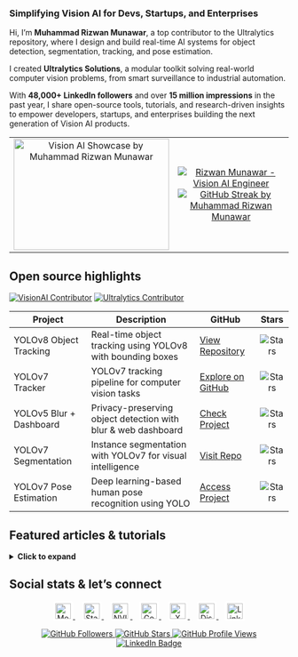 ### Simplifying Vision AI for Devs, Startups, and Enterprises
Hi, I’m **Muhammad Rizwan Munawar**, a top contributor to the Ultralytics repository, where I design and build real-time AI systems for object detection, segmentation, tracking, and pose estimation.

I created **Ultralytics Solutions**, a modular toolkit solving real-world computer vision problems, from smart surveillance to industrial automation.

With **48,000+ LinkedIn followers** and over **15 million impressions** in the past year, I share open-source tools, tutorials, and research-driven insights to empower developers, startups, and enterprises building the next generation of Vision AI products.

<table width="100%" align="center">
  <tr>
    <td align="center" width="35%">
      <a href="https://visionusecases.com" target="_blank">
        <img src="https://media3.giphy.com/media/v1.Y2lkPTc5MGI3NjExeWt3eTloMmFlaWU5bjNjN2JyY2F1ZHlwdTk4bXhyaWd2aXp1OXpodiZlcD12MV9pbnRlcm5hbF9naWZfYnlfaWQmY3Q9Zw/G2cpDFcKzAPMScb0MC/giphy.gif" width="280" height="200" alt="Vision AI Showcase by Muhammad Rizwan Munawar" />
      </a>
    </td>
    <td align="center" width="65%">
      <a href="https://visionusecases.com" target="_blank">
        <img src="https://readme-typing-svg.herokuapp.com?font=Fira+Code&weight=600&size=24&duration=3000&pause=1000&color=111E68&center=true&width=440&lines=Computer+Vision+Engineer;Ultralytics+Contributor;Open+Source+Champion;Technical+Writer+%26+Marketer;Vision+Language+Models+Explorer;AI+Educator+%26+Mentor;VisionAI+Consultant;Community+Builder+%F0%9F%8C%90" alt="Rizwan Munawar - Vision AI Engineer" />
      </a>
      <a href="https://github.com/RizwanMunawar">
        <img src="https://streak-stats.demolab.com?user=RizwanMunawar&theme=transparent&hide_border=true" alt="GitHub Streak by Muhammad Rizwan Munawar" />
      </a>
    </td>
  </tr>
</table>


## Open source highlights

[![VisionAI Contributor](https://img.shields.io/badge/VisionAI-Contributor-green?style=for-the-badge)](https://visionusecases.com)
[![Ultralytics Contributor](https://img.shields.io/badge/Top_Contributor-Ultralytics-blue?style=for-the-badge)](https://github.com/ultralytics/ultralytics/graphs/contributors)

| Project | Description | GitHub | Stars |
|--------|-------------|--------|:-----:|
| YOLOv8 Object Tracking | Real-time object tracking using YOLOv8 with bounding boxes | [View Repository](https://github.com/RizwanMunawar/yolov8-object-tracking) | ![Stars](https://img.shields.io/github/stars/RizwanMunawar/yolov8-object-tracking?style=social) |
| YOLOv7 Tracker | YOLOv7 tracking pipeline for computer vision tasks | [Explore on GitHub](https://github.com/RizwanMunawar/yolov7-object-tracking) | ![Stars](https://img.shields.io/github/stars/RizwanMunawar/yolov7-object-tracking?style=social) |
| YOLOv5 Blur + Dashboard | Privacy-preserving object detection with blur & web dashboard | [Check Project](https://github.com/RizwanMunawar/yolov5-object-tracking) | ![Stars](https://img.shields.io/github/stars/RizwanMunawar/yolov5-object-tracking?style=social) |
| YOLOv7 Segmentation | Instance segmentation with YOLOv7 for visual intelligence | [Visit Repo](https://github.com/RizwanMunawar/yolov7-segmentation) | ![Stars](https://img.shields.io/github/stars/RizwanMunawar/yolov7-segmentation?style=social) |
| YOLOv7 Pose Estimation | Deep learning-based human pose recognition using YOLO | [Access Project](https://github.com/RizwanMunawar/yolov7-pose-estimation) | ![Stars](https://img.shields.io/github/stars/RizwanMunawar/yolov7-pose-estimation?style=social) |

## Featured articles & tutorials
<details>
  <summary><b>Click to expand</b></summary>
  
| Title | Link | Date |
|-------|------|------|
| YOLO11 Object Detection & Segmentation | [Read on Medium](https://muhammadrizwanmunawar.medium.com/ultralytics-yolo11-object-detection-and-instance-segmentation-88ef0239a811) | ![Date](https://img.shields.io/badge/Published-2024--10--27-yellow) |
| YOLO11 Real-Time Tracking in TrackZone | [Read](https://medium.com/p/c0fdda4c5720) | ![Date](https://img.shields.io/badge/Published-2024--12--22-purple) |
| Smart Parking with YOLO11 | [Read](https://muhammadrizwanmunawar.medium.com/parking-management-using-ultralytics-yolo11-fba4c6bc62bc) | ![Date](https://img.shields.io/badge/Published-2024--11--10-orange) |
| Workout Monitoring using YOLO11 | [Read](https://muhammadrizwanmunawar.medium.com/how-to-monitor-your-workouts-using-ultralytics-yolo11-375d8e8bb250) | ![Date](https://img.shields.io/badge/Published-2024--11--19-magenta) |
| Monetizing Vision AI Projects | [Read](https://muhammadrizwanmunawar.medium.com/my-️computer-vision-hobby-projects-that-yielded-earnings-7923c9b9eead) | ![Date](https://img.shields.io/badge/Published-2023--09--10-navy) |
| Top Resources to Learn CV in 2023 | [Read](https://muhammadrizwanmunawar.medium.com/best-resources-to-learn-computer-vision-311352ed0833) | ![Date](https://img.shields.io/badge/Published-2023--06--30-cyan) |
| Roadmap for Vision AI Careers | [Read](https://medium.com/augmented-startups/roadmap-for-computer-vision-engineer-45167b94518c) | ![Date](https://img.shields.io/badge/Published-2022--08--07-lightyellow) |

#### Research & community contributions

| Title | Link | Date |
|-------|------|------|
| Pallet Racking Inspections (MDPI) | [Read Paper](https://www.mdpi.com/1424-8220/22/18/6927) | ![Date](https://img.shields.io/badge/Published-2022--09--13-aqua) |
| Diabetic Retinopathy – Exudate Detection (IEEE) | [Read Paper](https://ieeexplore.ieee.org/document/9885192) | ![Date](https://img.shields.io/badge/Published-2022--09--12-gray) |
| Rice Leaf Defect Detection (MDPI) | [Read Paper](https://www.mdpi.com/2304-8158/11/23/3914) | ![Date](https://img.shields.io/badge/Published-2022--12--04-citron) |
| Comparative Study of YOLO Models | [Read Study](https://aircconline.com/csit/papers/vol12/csit121602.pdf) | ![Date](https://img.shields.io/badge/Published-2022--09--24-gray) |
| Explainable AI for Drug Sensitivity (IEEE) | [Read Paper](https://ieeexplore.ieee.org/document/9922931) | ![Date](https://img.shields.io/badge/Published-2022--09--23-green) |
| Training YOLOv8 on Custom Data | [Read Guide](https://medium.com/augmented-startups/train-yolov8-on-custom-data-6d28cd348262) | ![Date](https://img.shields.io/badge/Published-2022--09--23-dodgerblue) |
| Speed Up Annotation Process | [Read Tutorial](https://muhammadrizwanmunawar.medium.com/speed-up-data-labeling-process-88e798c91353) | ![Date](https://img.shields.io/badge/Published-2022--10--16-magenta) |
| Becoming a CV Engineer – Ultralytics Blog | [Read Feature](https://www.ultralytics.com/blog/becoming-a-computer-vision-engineer) | ![Date](https://img.shields.io/badge/Published-2022--11--15-pink) |
</details>

## Social stats & let’s connect

<p align="center">
  <a href="https://medium.com/@muhammadrizwanmunawar" title="Muhammad Rizwan Munawar on Medium">
    <img src="https://cdn.jsdelivr.net/npm/simple-icons@latest/icons/medium.svg" width="28" alt="Medium logo for Muhammad Rizwan Munawar" style="border-radius: 12%; background:#fff; padding:4px;" />
  </a>&nbsp;&nbsp;
  <a href="https://stackoverflow.com/users/13109683/muhammad-rizwan-munawar" title="Muhammad Rizwan Munawar on Stack Overflow">
    <img src="https://cdn.jsdelivr.net/npm/simple-icons@latest/icons/stackoverflow.svg" width="28" alt="Stack Overflow logo for Muhammad Rizwan Munawar" style="border-radius: 12%; background:#fff; padding:4px;" />
  </a>&nbsp;&nbsp;
  <a href="https://forums.developer.nvidia.com/u/muhammadrizwanmunawar" title="Muhammad Rizwan Munawar on NVIDIA Developer Forum">
    <img src="https://cdn.jsdelivr.net/npm/simple-icons@latest/icons/nvidia.svg" width="28" alt="NVIDIA Developer logo for Muhammad Rizwan Munawar" style="border-radius: 12%; background:#fff; padding:4px;" />
  </a>&nbsp;&nbsp;
  <a href="https://scholar.google.com/citations?user=r3hkNdoAAAAJ" title="Muhammad Rizwan Munawar on Google Scholar">
    <img src="https://cdn.jsdelivr.net/npm/simple-icons@latest/icons/google.svg" width="28" alt="Google Scholar logo for Muhammad Rizwan Munawar" style="border-radius: 12%; background:#fff; padding:4px;" />
  </a>&nbsp;&nbsp;
  <a href="https://x.com/muhammdrizwanmr" title="Muhammad Rizwan Munawar on Twitter / X">
    <img src="https://cdn.jsdelivr.net/npm/simple-icons@latest/icons/x.svg" width="28" alt="X (Twitter) logo for Muhammad Rizwan Munawar" style="border-radius: 12%; background:#fff; padding:4px;" />
  </a>&nbsp;&nbsp;
  <a href="https://community.ultralytics.com/u/muhammadrizwanm" title="Ultralytics Community">
    <img src="https://cdn.jsdelivr.net/npm/simple-icons@latest/icons/discord.svg" width="28" alt="Discord (Ultralytics Community) logo for Muhammad Rizwan Munawar" style="border-radius: 12%; background:#fff; padding:4px;" />
  </a>&nbsp;&nbsp;
  <a href="https://www.linkedin.com/in/muhammadrizwanmunawar" title="Muhammad Rizwan Munawar on LinkedIn">
    <img src="https://cdn.jsdelivr.net/npm/simple-icons@latest/icons/linkedin.svg" width="28" alt="LinkedIn logo for Muhammad Rizwan Munawar" style="border-radius: 12%; background:#fff; padding:4px;" />
  </a>
</p>

<div align="center">
  <a href="https://github.com/RizwanMunawar" target="_blank">
    <img src="https://img.shields.io/github/followers/RizwanMunawar?label=GitHub+Followers&style=flat-square&logo=github" alt="GitHub Followers" />
  </a>
  <a href="https://github.com/RizwanMunawar?tab=repositories" target="_blank">
    <img src="https://img.shields.io/github/stars/RizwanMunawar?label=Stars&style=flat-square&logo=github" alt="GitHub Stars" />
  </a>
  <a href="https://github.com/RizwanMunawar" target="_blank">
    <img src="https://komarev.com/ghpvc/?username=RizwanMunawar&label=Views&color=blueviolet&style=flat-square" alt="GitHub Profile Views" />
  </a>
  <a href="https://www.linkedin.com/in/muhammadrizwanmunawar" target="_blank">
    <img src="https://img.shields.io/badge/LinkedIn-47K_Followers_13M%2B_Impressions-%230A66C2?style=flat-square&logo=linkedin&logoColor=white" alt="LinkedIn Badge" />
  </a>
</div>

